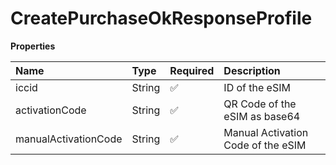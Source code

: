 # CreatePurchaseOkResponseProfile

**Properties**

| Name                 | Type   | Required | Description                        |
| :------------------- | :----- | :------- | :--------------------------------- |
| iccid                | String | ✅       | ID of the eSIM                     |
| activationCode       | String | ✅       | QR Code of the eSIM as base64      |
| manualActivationCode | String | ✅       | Manual Activation Code of the eSIM |
